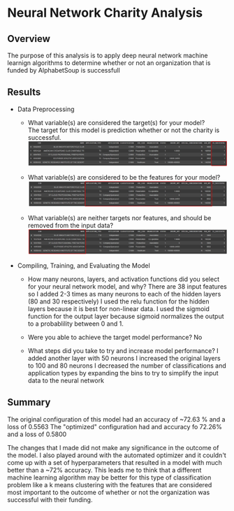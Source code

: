 # Neural Network Charity Analysis

## **Overview** 
The purpose of this analysis is to apply deep neural network machine learnign algorithms to determine whether or not an organization that is funded by AlphabetSoup is successfull 

## **Results**
  - Data Preprocessing
    - What variable(s) are considered the target(s) for your model?                         
      The target for this model is prediction whether or not the charity is successful.
      ![targets](https://github.com/nsmeltz/Neural_Network_Charity_Analysis/blob/9f803b99525d9cd329d43ae2489345b9cf3491d7/Images/target.jpg)
      
    - What variable(s) are considered to be the features for your model?                                     
    ![features](https://github.com/nsmeltz/Neural_Network_Charity_Analysis/blob/9f803b99525d9cd329d43ae2489345b9cf3491d7/Images/features.jpg)
   
    - What variable(s) are neither targets nor features, and should be removed from the input data?                           
    ![delete](https://github.com/nsmeltz/Neural_Network_Charity_Analysis/blob/9f803b99525d9cd329d43ae2489345b9cf3491d7/Images/neither.jpg)
    
  - Compiling, Training, and Evaluating the Model
    - How many neurons, layers, and activation functions did you select for your neural network model, and why?
      There are 38 input features so I added 2-3 times as many neurons to each of the hidden layers (80 and 30 respectively)
      I used the relu function for the hidden layers because it is best for non-linear data.
      I used the sigmoid function for the output layer because sigmoid normalizes the output to a probablility between 0 and 1.
      
    - Were you able to achieve the target model performance?
      No
      
    - What steps did you take to try and increase model performance?
      I added another layer with 50 neurons 
      I increased the original layers to 100 and 80 neurons
      I decreased the number of classifications and application types by expanding the bins to try to simplify the input data to the neural network
      
## **Summary**

The original configuration of this model had an accuracy of ~72.63 % and a loss of 0.5563
The "optimized" configuration had and accuracy fo 72.26% and a loss of 0.5800

The changes that I made did not make any significance in the outcome of the model. I also played around with the automated optimizer and it couldn't come up with a set of hyperparameters that resulted in a model with much better than a ~72% accuracy. This leads me to think that a different machine learning algorithm may be better for this type of classification problem like a k means clustering with the features that are considered most important to the outcome of whether or not the organization was successful with their funding. 
